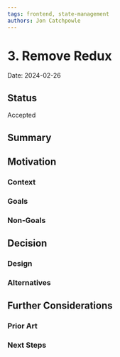 ```yaml
---
tags: frontend, state-management
authors: Jon Catchpowle
---
```


# 3. Remove Redux

Date: 2024-02-26

## Status

Accepted

## Summary

<!-- Provide a short executive summary of the decision. -->

## Motivation

### Context

<!-- What is the issue that we're seeing that is motivating this decision or change? -->

### Goals

<!-- What are we trying to achieve with this decision? -->

### Non-Goals

<!-- What are we explicitly not trying to achieve with this decision? -->

## Decision

### Design

<!-- What is the change that we're proposing and how will we accomplish it? What are the pros and cons of this decision? -->

### Alternatives

<!-- What other designs or approaches did we consider? What are the pros and cons of the alternatives? -->

## Further Considerations

### Prior Art

<!-- Are there any previous attempts to solve this problem? Provide references, links, or further context. -->

### Next Steps

<!-- Clarify you plan going forward. ->>
